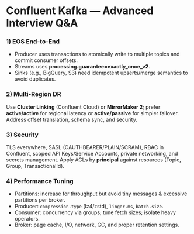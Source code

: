 # Confluent Kafka — Advanced Interview Q&A


### 1) EOS End-to-End
- Producer uses transactions to atomically write to multiple topics and commit consumer offsets.
- Streams uses **processing.guarantee=exactly_once_v2**.
- Sinks (e.g., BigQuery, S3) need idempotent upserts/merge semantics to avoid duplicates.

### 2) Multi-Region DR
Use **Cluster Linking** (Confluent Cloud) or **MirrorMaker 2**; prefer **active/active** for regional latency or **active/passive** for simpler failover. Address offset translation, schema sync, and security.

### 3) Security
TLS everywhere, SASL (OAUTHBEARER/PLAIN/SCRAM), RBAC in Confluent, scoped API Keys/Service Accounts, private networking, and secrets management. Apply ACLs by **principal** against resources (Topic, Group, TransactionalId).

### 4) Performance Tuning
- Partitions: increase for throughput but avoid tiny messages & excessive partitions per broker.
- Producer: `compression.type` (lz4/zstd), `linger.ms`, `batch.size`.
- Consumer: concurrency via groups; tune fetch sizes; isolate heavy operators.
- Broker: page cache, I/O, network, GC, and proper retention settings.
